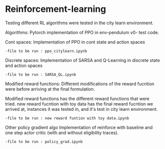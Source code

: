 # Reinforcement-learning
Testing different RL algorithms were tested in the city learn environment.

Algorithms:
  Pytorch implementation of PPO in env-pendulum v0- test code.

Cont spaces:
  Implementation of PPO in cont state and action spaces
  
    -file to be run : ppo_citylearn.ipynb

Discrete spaces:
  Implementation of SARSA and Q-Learning in discrete state and action spaces
 
    -file to be run : SARSA_QL.ipynb
  
Modified reward functions:
  Different modifications of the reward fucntion were  before arriving at the final formulation.
  
  Modified reward functions has the different reward functions that were tried.
  new reward fucntion with toy data has the final reward fucntion we arrived at, instances it was tested in, and it's test in           city learn environment.
    
    -file to be run : new reward funtion with toy data.ipynb
  
Other policy gradient algo
   Implementation of reinforce with baseline and one step actor critic (with and without eligibility traces).

    -file to be run : policy_grad.ipynb
   
   


  
